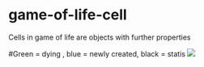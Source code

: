 # game-of-life-cell
Cells in game of life are objects with further properties

#Green = dying , blue = newly created, black = statis
<img src="https://media.giphy.com/media/d3pWXS8v7QsLjF04/giphy.gif"/>
